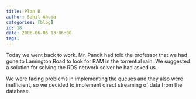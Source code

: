 ```yaml
---
title: Plan B
author: Sahil Ahuja
categories: [blog]
id: 18
date: 2006-06-06 13:06:00
tags:
---
```


Today we went back to work. Mr. Pandit had told the professor that we had gone to Lamington Road to look for RAM in the torrential rain. We suggested a solution for solving the RDS network solver he had asked us.

We were facing problems in implementing the queues and they also were inefficient, so we decided to implement direct streaming of data from the database.